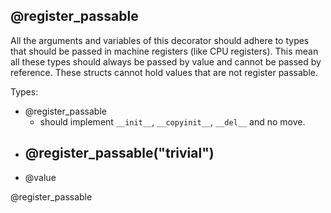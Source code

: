 

## @register_passable

All the arguments and variables of this decorator should adhere to types that should be passed in machine registers (like CPU registers). This mean all these types should always be passed by value and cannot be passed by reference. These structs cannot hold values that are not register passable.

Types:
- @register_passable
	- should implement `__init__`, `__copyinit__`, `__del__` and no move.
- @register_passable("trivial")
	- 
- @value

@register_passable